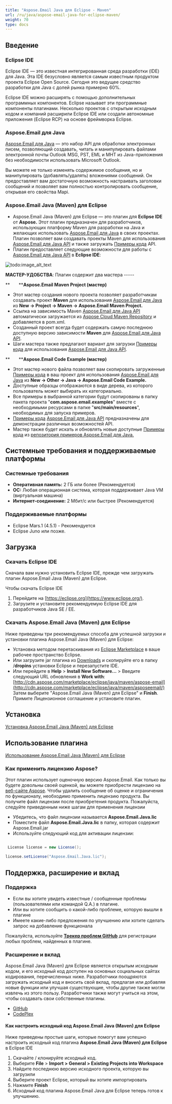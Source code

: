```yaml
---
title: "Aspose.Email Java для Eclipse - Maven"
url: /ru/java/aspose-email-java-for-eclipse-maven/
weight: 70
type: docs
---
```


## **Введение**
### **Eclipse IDE**
Eclipse IDE — это известная интегрированная среда разработки (IDE) для Java. Эта IDE безусловно является самым известным продуктом проекта Eclipse Open Source. Сегодня это ведущее средство разработки для Java с долей рынка примерно 60%.

Eclipse IDE можно расширять с помощью дополнительных программных компонентов. Eclipse называет эти программные компоненты плагинами. Несколько проектов с открытым исходным кодом и компаний расширили Eclipse IDE или создали автономные приложения (Eclipse RCP) на основе фреймворка Eclipse.
### **Aspose.Email для Java**
[Aspose.Email для Java](http://www.aspose.com/java/email-component.aspx) — это набор API для обработки электронных писем, позволяющий создавать, читать и манипулировать файлами электронной почты Outlook MSG, PST, EML и MHT из Java-приложения без необходимости использовать Microsoft Outlook.

Вы можете не только изменять содержимое сообщения, но и манипулировать (добавлять/удалять) вложениями сообщений. Он предоставляет вам достаточную возможность настраивать заголовки сообщений и позволяет вам полностью контролировать сообщение, открывая его свойства Mapi.
### **Aspose.Email Java (Maven) для Eclipse**
- Aspose.Email Java (Maven) для Eclipse — это плагин для **Eclipse IDE** от **Aspose.** Этот плагин предназначен для разработчиков, использующих платформу Maven для разработки на Java и желающих использовать [Aspose.Email для Java](http://www.aspose.com/java/email-component.aspx) в своих проектах. Плагин позволяет вам создавать проекты Maven для использования [Aspose.Email для Java API](http://www.aspose.com/java/email-component.aspx) и также загружать [Примеры кода](https://github.com/aspose-email/Aspose.Email-for-Java/tree/master/Examples) API.
- Плагин предоставляет следующие возможности для работы с [Aspose.Email для Java API](http://www.aspose.com/java/email-component.aspx) в **Eclipse IDE**: 

![todo:image_alt_text](https://i.imgur.com/KWKGljg.png)


**МАСТЕР-УДОБСТВА**:
Плагин содержит два мастера ----- 

**       ****Aspose.Email Maven Project (мастер)**

- Этот мастер создания нового проекта позволяет разработчикам создавать проект **Maven** для использования [Aspose.Email для Java](http://www.aspose.com/java/email-component.aspx) из **New -> Project -> Maven -> Aspose.Email Maven Project.**
- Ссылка на зависимость Maven [Aspose.Email для Java API](http://www.aspose.com/java/email-component.aspx) автоматически загружается из [Aspose Cloud Maven Repository](https://repository.aspose.com/webapp/#/artifacts/browse/tree/General/repo) и добавляется в pom.xml.
- Созданный проект всегда будет содержать самую последнюю доступную версию зависимости **Maven** для [Aspose.Email для Java API](http://www.aspose.com/java/email-component.aspx).
- Шаги мастера также предлагают вариант для загрузки [Примеры кода](https://github.com/aspose-email/Aspose.Email-for-Java/tree/master/Examples) для использования [Aspose.Email для Java API](http://www.aspose.com/java/email-component.aspx).

**       ****Aspose.Email Code Example (мастер)**

- Этот мастер нового файла позволяет вам скопировать загруженные [Примеры кода](https://github.com/aspose-email/Aspose.Email-for-Java/tree/master/Examples) в ваш проект для использования [Aspose.Email для Java](http://www.aspose.com/java/email-component.aspx) из **New -> Other -> Java -> Aspose.Email Code Example.**
- Доступные образцы отображаются в виде дерева, из которого пользователь может выбирать их категориально.
- Все примеры в выбранной категории будут скопированы в папку пакета проекта "**com.aspose.email.examples**" вместе с необходимыми ресурсами в папке "**src/main/resources**", необходимых для запуска примеров.
- [Примеры кода](https://github.com/aspose-email/Aspose.Email-for-Java/tree/master/Examples) [Aspose.Email для Java API](http://www.aspose.com/java/email-component.aspx) предназначены для демонстрации различных возможностей API.
- Мастер также будет искать и обновлять новые доступные [Примеры кода](https://github.com/aspose-email/Aspose.Email-for-Java/tree/master/Examples) из [репозитория примеров Aspose.Email для Java.](https://github.com/aspose-email/Aspose.Email-for-Java/tree/master/Examples)
## **Системные требования и поддерживаемые платформы**
### **Системные требования**
- **Оперативная память:** 2 ГБ или более (Рекомендуется)
- **ОС:** Любая операционная система, которая поддерживает Java VM (виртуальная машина)
- **Интернет-соединение:** 2 Мбит/с или быстрее (Рекомендуется)
### **Поддерживаемые платформы**
- Eclipse Mars.1 (4.5.1) - Рекомендуется
- Eclipse Juno или позже.
## **Загрузка**
### **Скачать Eclipse IDE**
Сначала вам нужно установить Eclipse IDE, прежде чем загружать плагин Aspose.Email Java (Maven) для Eclipse.

Чтобы скачать Eclipse IDE

1. Перейдите на [https://eclipse.org](https://www.eclipse.org/).
1. Загрузите и установите рекомендуемую Eclipse IDE для разработчиков Java SE / EE.
### **Скачать Aspose.Email Java (Maven) для Eclipse**
Ниже приведены три рекомендуемых способа для успешной загрузки и установки плагина Aspose.Email Java (Maven) для Eclipse:

- Установка методом перетаскивания из [Eclipse Marketplace](https://marketplace.eclipse.org/content/asposeemail-java-maven-eclipse) в ваше рабочее пространство Eclipse.
- Или загрузите jar плагина из [Downloads](https://archive.codeplex.com/?p=asposeemailjavaeclipse) и скопируйте его в папку /**dropins** установки Eclipse и перезапустите IDE.
- Или перейдите в **Help** > **Install New Software...** > Введите следующий URL обновления в **Work with**:
  [http://cdn.aspose.com/marketplace/eclipse/java/maven/aspose-email](http://cdn.aspose.com/marketplace/eclipse/java/maven/asposeemail/)
  Затем выберите "Aspose.Email Java (Maven) для Eclipse" и **Finish**. Примите Лицензионное соглашение и установите плагин.
## **Установка**
[Установка Aspose.Email Java (Maven) для Eclipse](/email/java/installing-and-using-aspose-email-java-for-eclipse-maven/#installing)
## **Использование плагина**
[Использование Aspose.Email Java (Maven) для Eclipse](/email/java/installing-and-using-aspose-email-java-for-eclipse-maven/#using)
### **Как применить лицензию Aspose?**
Этот плагин использует оценочную версию Aspose.Email. Как только вы будете довольны своей оценкой, вы можете приобрести лицензию на [веб-сайте Aspose](https://id.containerize.com/login?signin=94ff6283d771e76855c0be7cb06a1ff5).
Чтобы удалить сообщение об оценке и ограничения по функционалу, необходимо применить лицензию продукта. Вы получите файл лицензии после приобретения продукта. Пожалуйста, следуйте приведенным ниже шагам для применения лицензии

- Убедитесь, что файл лицензии называется **Aspose.Email.Java.lic**
- Поместите файл **Aspose.Email.Java.lic** в папку, которая содержит Aspose.Email.jar
- Используйте следующий код для активации лицензии:

``` java

 License license = new License();

license.setLicense("Aspose.Email.Java.lic");

```
## **Поддержка, расширение и вклад**
### **Поддержка**
- Если вы хотите увидеть известные / сообщенные проблемы (пользователями или командой Q.A.) в плагине.
- Или вы хотите сообщить о какой-либо проблеме, которую вышли в плагине
- Имеете какие-либо предложения по улучшению или хотите сделать запрос на добавление функционала

Пожалуйста, используйте [**Трекер проблем GitHub**](https://github.com/aspose-email/Aspose.Email-for-Java/issues) для регистрации любых проблем, найденных в плагине.
### **Расширение и вклад**
Aspose.Email Java (Maven) для Eclipse является открытым исходным кодом, и его исходный код доступен на основных социальных сайтах кодирования, перечисленных ниже. Разработчики поощряются загружать исходный код и вносить свой вклад, предлагая или добавляя новые функции или улучшая существующие, чтобы другие также могли извлечь из этого пользу. Разработчики также могут учиться на этом, чтобы создавать свои собственные плагины.

- [GitHub](https://github.com/aspose-email/Aspose.Email-for-Java/tree/master/Plugins/Aspose.Email%20Java%20\(Maven\)%20for%20Eclipse)
- [CodePlex](https://archive.codeplex.com/?p=asposeemailjavaeclipse)
#### **Как настроить исходный код Aspose.Email Java (Maven) для Eclipse**
Ниже приведены простые шаги, которые помогут вам успешно настроить исходный код плагина **Aspose.Email Java (Maven) для Eclipse** в Eclipse IDE

1. Скачайте / клонируйте исходный код.
1. Выберите **File** > **Import > General > Existing Projects into Workspace**
1. Найдите последнюю версию исходного проекта, которую вы загрузили
1. Выберите проект Eclipse, который вы хотите импортировать
1. Нажмите **Finish**
1. Исходный код плагина Aspose.Email Java для Eclipse теперь готов к улучшению.
